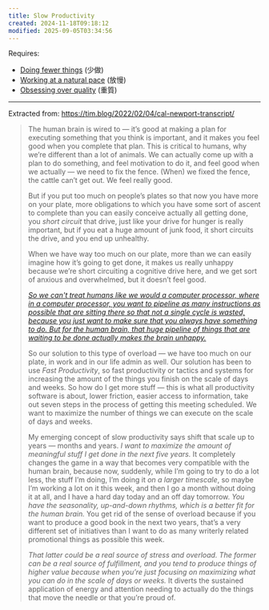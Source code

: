 ```yaml
---
title: Slow Productivity
created: 2024-11-18T09:18:12
modified: 2025-09-05T03:34:56
---
```


Requires:

* [Doing fewer things](if-it-isnt-fuck-yes-then-its-clear-no-thank-you.md) (少做)
* [Working at a natural pace](slow-down-to-speed-up.md) (放慢)
* [Obsessing over quality](always-do-your-best-as-possible.md) (重質)

---

Extracted from: <https://tim.blog/2022/02/04/cal-newport-transcript/>

> The human brain is wired to — it’s good at making a plan for executing something that you think is important, and it makes you feel good when you complete that plan. This is critical to humans, why we’re different than a lot of animals. We can actually come up with a plan to do something, and feel motivation to do it, and feel good when we actually — we need to fix the fence. (When) we fixed the fence, the cattle can’t get out. We feel really good.
>
> But if you put too much on people’s plates so that now you have more on your plate, more obligations to which you have some sort of ascent to complete than you can easily conceive actually all getting done, you _short circuit_ that drive, just like your drive for hunger is really important, but if you eat a huge amount of junk food, it short circuits the drive, and you end up unhealthy.
>
> When we have way too much on our plate, more than we can easily imagine how it’s going to get done, it makes us really unhappy because we’re short circuiting a cognitive drive here, and we get sort of anxious and overwhelmed, but it doesn’t feel good.
>
> _[So we can't treat humans like we would a computer processor, where in a computer processor, you want to pipeline as many instructions as possible that are sitting there so that not a single cycle is wasted, because you just want to make sure that you always have something to do. But for the human brain, that huge pipeline of things that are waiting to be done actually makes the brain unhappy.](You%20can%20achieve%20anything%20if%20you%20focus%20on%20one%20thing%20at%20a%20time.md)_
>
> So our solution to this type of overload — we have too much on our plate, in work and in our life admin as well. Our solution has been to use _Fast Productivity_, so fast productivity or tactics and systems for increasing the amount of the things you finish on the scale of days and weeks. So how do I get more stuff — this is what all productivity software is about, lower friction, easier access to information, take out seven steps in the process of getting this meeting scheduled. We want to maximize the number of things we can execute on the scale of days and weeks.
>
> My emerging concept of slow productivity says shift that scale up to years — months and years. _I want to maximize the amount of meaningful stuff I get done in the next five years._ It completely changes the game in a way that becomes very compatible with the human brain, because now, suddenly, while I’m going to try to do a lot less, the stuff I’m doing, I’m doing it _on a larger timescale_, so maybe I’m working a lot on it this week, and then I go a month without doing it at all, and I have a hard day today and an off day tomorrow. _You have the seasonality, up-and-down rhythms, which is a better fit for the human brain._ You get rid of the sense of overload because if you want to produce a good book in the next two years, that’s a very different set of initiatives than I want to do as many writerly related promotional things as possible this week.
>
> _That latter could be a real source of stress and overload. The former can be a real source of fulfillment, and you tend to produce things of higher value because when you’re just focusing on maximizing what you can do in the scale of days or weeks._ It diverts the sustained application of energy and attention needing to actually do the things that move the needle or that you’re proud of.
